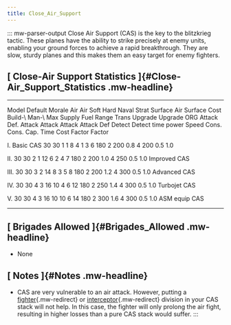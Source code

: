 ```yaml
---
title: Close_Air_Support
---
```

::: mw-parser-output
Close Air Support (CAS) is the key to the blitzkrieg tactic. These
planes have the ability to strike precisely at enemy units, enabling
your ground forces to achieve a rapid breakthrough. They are slow,
sturdy planes and this makes them an easy target for enemy fighters.

## [ Close-Air Support Statistics ]{#Close-Air_Support_Statistics .mw-headline}

  --------------- --------- -------- -------- ------ -------- -------- -------- -------- --------- -------- --------- --- ------ --------- ------- ------- -------- ------- ------- ------- --------- ---------
  Model           Default   Morale   Air      Air    Soft     Hard     Naval    Strat    Surface   Air      Surface       Cost   Build-\   Man-\   Max     Supply   Fuel    Range   Trans   Upgrade   Upgrade
                  ORG                Attack   Def.   Attack   Attack   Attack   Attack   Def       Detect   Detect               time      power   Speed   Cons.    Cons.           Cap.    Time      Cost
                                                                                                                                                                                            Factor    Factor

  I. Basic CAS    30        30       1        1      8        4        1                 3                                6      180       2       200     0.8      4       200             0.5       1.0

  II\.            30        30       2        1      12       6        2                 4                                7      180       2       200     1.0      4       250             0.5       1.0
  Improved CAS                                                                                                                                                                                        

  III\.           30        30       3        2      14       8        3                 5                                8      180       2       200     1.2      4       300             0.5       1.0
  Advanced CAS                                                                                                                                                                                        

  IV\.            30        30       4        3      16       10       4                 6                                12     180       2       250     1.4      4       300             0.5       1.0
  Turbojet CAS                                                                                                                                                                                        

  V.              30        30       4        3      16       10       10                6                                14     180       2       300     1.6      4       300             0.5       1.0
  ASM equip CAS                                                                                                                                                                                       
  --------------- --------- -------- -------- ------ -------- -------- -------- -------- --------- -------- --------- --- ------ --------- ------- ------- -------- ------- ------- ------- --------- ---------

## [ Brigades Allowed ]{#Brigades_Allowed .mw-headline}

-   None

## [ Notes ]{#Notes .mw-headline}

-   CAS are very vulnerable to an air attack. However, putting a
    [fighter](/wiki/Fighter "Fighter"){.mw-redirect} or
    [interceptor](/wiki/Interceptor "Interceptor"){.mw-redirect}
    division in your CAS stack will not help. In this case, the fighter
    will only prolong the air fight, resulting in higher losses than a
    pure CAS stack would suffer.
:::
